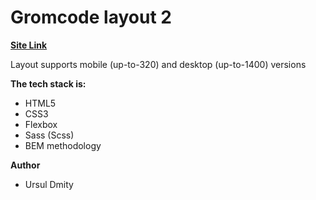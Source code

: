 # Gromcode layout 2

[**Site Link**](https://grimner1.github.io/Gromcode_layout_2/)

Layout supports mobile (up-to-320) and desktop (up-to-1400) versions

**The tech stack is:**

- HTML5
- CSS3
- Flexbox
- Sass (Scss)
- BEM methodology

**Author**

- Ursul Dmity
